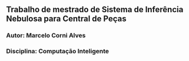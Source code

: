 ## Trabalho de mestrado de Sistema de Inferência Nebulosa para Central de Peças

### Autor: Marcelo Corni Alves
### Disciplina: Computação Inteligente